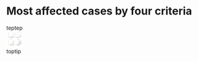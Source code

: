 # Most affected cases by four criteria
teptep<br>
<img src="highest.png" alt="Most affected countries" height="42" width="42"><br>
toptip

